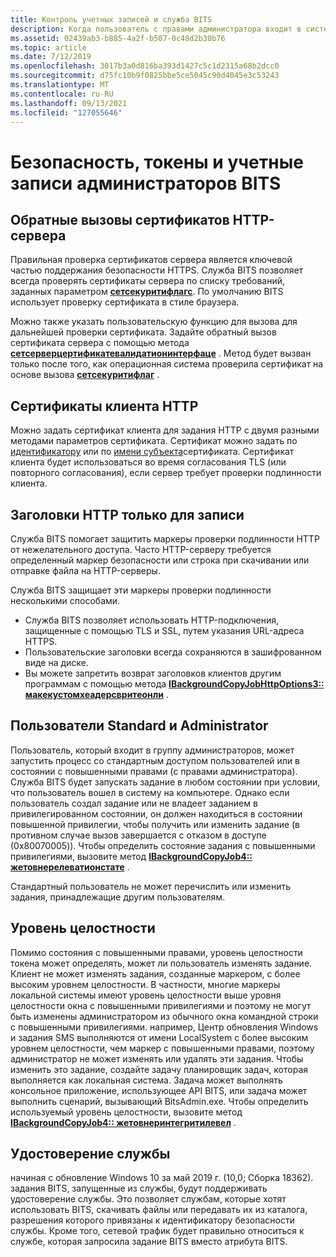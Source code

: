```yaml
---
title: Контроль учетных записей и служба BITS
description: Когда пользователь с правами администратора входит в систему на компьютере, создаются два маркера доступа. Один из них — отфильтрованный маркер доступа обычного пользователя, а другой — полный маркер доступа администратора.
ms.assetid: 02439ab3-b885-4a2f-b507-0c48d2b30b76
ms.topic: article
ms.date: 7/12/2019
ms.openlocfilehash: 3017b3a0d816ba393d1427c5c1d2315a68b2dcc0
ms.sourcegitcommit: d75fc10b9f0825bbe5ce5045c90d4045e3c53243
ms.translationtype: MT
ms.contentlocale: ru-RU
ms.lasthandoff: 09/13/2021
ms.locfileid: "127055646"
---
```

# <a name="bits-security-tokens-and-administrator-accounts"></a>Безопасность, токены и учетные записи администраторов BITS

## <a name="http-server-certificate-callbacks"></a>Обратные вызовы сертификатов HTTP-сервера
Правильная проверка сертификатов сервера является ключевой частью поддержания безопасности HTTPS. Служба BITS позволяет всегда проверять сертификаты сервера по списку требований, заданных параметром [**сетсекуритифлагс**](/windows/desktop/api/bits2_5/nf-bits2_5-ibackgroundcopyjobhttpoptions-setsecurityflags). По умолчанию BITS использует проверку сертификата в стиле браузера.

Можно также указать пользовательскую функцию для вызова для дальнейшей проверки сертификата. Задайте обратный вызов сертификата сервера с помощью метода [**сетсерверцертификатевалидатионинтерфаце**](/windows/desktop/api/Bits10_3/nf-bits10_3-ibackgroundcopyjobhttpoptions3-setservercertificatevalidationinterface) . Метод будет вызван только после того, как операционная система проверила сертификат на основе вызова [ **сетсекуритифлаг**](/windows/desktop/api/bits2_5/nf-bits2_5-ibackgroundcopyjobhttpoptions-setsecurityflags) . 

## <a name="http-client-certificates"></a>Сертификаты клиента HTTP
Можно задать сертификат клиента для задания HTTP с двумя разными методами параметров сертификата. Сертификат можно задать по [идентификатору](/windows/desktop/api/bits2_5/nf-bits2_5-ibackgroundcopyjobhttpoptions-setclientcertificatebyid) или по [имени субъекта](/windows/desktop/api/bits2_5/nf-bits2_5-ibackgroundcopyjobhttpoptions-setclientcertificatebyname)сертификата. Сертификат клиента будет использоваться во время согласования TLS (или повторного согласования), если сервер требует проверки подлинности клиента.

## <a name="write-only-http-headers"></a>Заголовки HTTP только для записи
Служба BITS помогает защитить маркеры проверки подлинности HTTP от нежелательного доступа. Часто HTTP-серверу требуется определенный маркер безопасности или строка при скачивании или отправке файла на HTTP-серверы.

Служба BITS защищает эти маркеры проверки подлинности несколькими способами.
* Служба BITS позволяет использовать HTTP-подключения, защищенные с помощью TLS и SSL, путем указания URL-адреса HTTPS.
* Пользовательские заголовки всегда сохраняются в зашифрованном виде на диске.
* Вы можете запретить возврат заголовков клиентов другим программам с помощью метода [**IBackgroundCopyJobHttpOptions3:: макекустомхеадерсвритеонли**](/windows/win32/api/Bits10_3/nf-bits10_3-ibackgroundcopyjobhttpoptions3-makecustomheaderswriteonly) .


## <a name="standard-and-administrator-users"></a>Пользователи Standard и Administrator
Пользователь, который входит в группу администраторов, может запустить процесс со стандартным доступом пользователей или в состоянии с повышенными правами (с правами администратора). Служба BITS будет запускать задание в любом состоянии при условии, что пользователь вошел в систему на компьютере. Однако если пользователь создал задание или не владеет заданием в привилегированном состоянии, он должен находиться в состоянии повышенной привилегии, чтобы получить или изменить задание (в противном случае вызов завершается с отказом в доступе (0x80070005)). Чтобы определить состояние задания с повышенными привилегиями, вызовите метод [**IBackgroundCopyJob4:: жетовнерелеватионстате**](/windows/desktop/api/Bits3_0/nf-bits3_0-ibackgroundcopyjob4-getownerelevationstate) .

Стандартный пользователь не может перечислить или изменить задания, принадлежащие другим пользователям.

## <a name="integrity-level"></a>Уровень целостности
Помимо состояния с повышенными правами, уровень целостности токена может определять, может ли пользователь изменять задание. Клиент не может изменять задания, созданные маркером, с более высоким уровнем целостности. В частности, многие маркеры локальной системы имеют уровень целостности выше уровня целостности окна с повышенными привилегиями и поэтому не могут быть изменены администратором из обычного окна командной строки с повышенными привилегиями. например, Центр обновления Windows и задания SMS выполняются от имени LocalSystem с более высоким уровнем целостности, чем маркер с повышенными правами, поэтому администратор не может изменять или удалять эти задания. Чтобы изменить это задание, создайте задачу планировщик задач, которая выполняется как локальная система. Задача может выполнять консольное приложение, использующее API BITS, или задача может выполнить сценарий, вызывающий BitsAdmin.exe. Чтобы определить используемый уровень целостности, вызовите метод [**IBackgroundCopyJob4:: жетовнеринтегритилевел**](/windows/desktop/api/Bits3_0/nf-bits3_0-ibackgroundcopyjob4-getownerintegritylevel) .

## <a name="service-identity"></a>Удостоверение службы
начиная с обновление Windows 10 за май 2019 г. (10,0; Сборка 18362). задания BITS, запущенные из службы, будут поддерживать удостоверение службы. Это позволяет службам, которые хотят использовать BITS, скачивать файлы или передавать их из каталога, разрешения которого привязаны к идентификатору безопасности службы. Кроме того, сетевой трафик будет правильно относиться к службе, которая запросила задание BITS вместо атрибута BITS.

 




